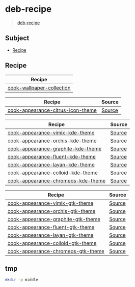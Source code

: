 

# deb-recipe

> [deb-recipe](https://samwhelp.github.io/deb-recipe/)




## Subject

* [Recipe](#recipe)




## Recipe

| Recipe |
| ------ |
| [cook-wallpaper-collection](https://github.com/samwhelp/deb-recipe/tree/main/recipe/cook-wallpaper-collection/cook-wallpaper-collection) |


| Recipe | Source |
| ------ | ------ |
| [cook-appearance-citrus-icon-theme](https://github.com/samwhelp/deb-recipe/tree/main/recipe/cook-appearance-citrus-icon-theme/cook-appearance-citrus-icon-theme) | [Source](https://github.com/yeyushengfan258/Citrus-icon-theme) |


| Recipe | Source |
| ------ | ------ |
| [cook-appearance-vimix-kde-theme](https://github.com/samwhelp/deb-recipe/tree/main/recipe/cook-appearance-vimix-kde-theme/cook-appearance-vimix-kde-theme) | [Source](https://github.com/vinceliuice/Vimix-kde) |
| [cook-appearance-orchis-kde-theme](https://github.com/samwhelp/deb-recipe/tree/main/recipe/cook-appearance-orchis-kde-theme/cook-appearance-orchis-kde-theme) | [Source](https://github.com/vinceliuice/Orchis-kde) |
| [cook-appearance-graphite-kde-theme](https://github.com/samwhelp/deb-recipe/tree/main/recipe/cook-appearance-graphite-kde-theme/cook-appearance-graphite-kde-theme) | [Source](https://github.com/vinceliuice/Graphite-kde-theme) |
| [cook-appearance-fluent-kde-theme](https://github.com/samwhelp/deb-recipe/tree/main/recipe/cook-appearance-fluent-kde-theme/cook-appearance-fluent-kde-theme) | [Source](https://github.com/vinceliuice/Fluent-kde) |
| [cook-appearance-layan-kde-theme](https://github.com/samwhelp/deb-recipe/tree/main/recipe/cook-appearance-layan-kde-theme/cook-appearance-layan-kde-theme) | [Source](https://github.com/vinceliuice/Layan-kde) |
| [cook-appearance-colloid-kde-theme](https://github.com/samwhelp/deb-recipe/tree/main/recipe/cook-appearance-colloid-kde-theme/cook-appearance-colloid-kde-theme) | [Source](https://github.com/vinceliuice/Colloid-kde) |
| [cook-appearance-chromeos-kde-theme](https://github.com/samwhelp/deb-recipe/tree/main/recipe/cook-appearance-chromeos-kde-theme/cook-appearance-chromeos-kde-theme) | [Source](https://github.com/vinceliuice/ChromeOS-kde) |


| Recipe | Source |
| ------ | ------ |
| [cook-appearance-vimix-gtk-theme](https://github.com/samwhelp/deb-recipe/tree/main/recipe/cook-appearance-vimix-gtk-theme/cook-appearance-vimix-gtk-theme) | [Source](https://github.com/vinceliuice/Vimix-gtk-themes) |
| [cook-appearance-orchis-gtk-theme](https://github.com/samwhelp/deb-recipe/tree/main/recipe/cook-appearance-orchis-gtk-theme/cook-appearance-orchis-gtk-theme) | [Source](https://github.com/vinceliuice/Orchis-theme) |
| [cook-appearance-graphite-gtk-theme](https://github.com/samwhelp/deb-recipe/tree/main/recipe/cook-appearance-graphite-gtk-theme/cook-appearance-graphite-gtk-theme) | [Source](https://github.com/vinceliuice/Graphite-gtk-theme) |
| [cook-appearance-fluent-gtk-theme](https://github.com/samwhelp/deb-recipe/tree/main/recipe/cook-appearance-fluent-gtk-theme/cook-appearance-fluent-gtk-theme) | [Source](https://github.com/vinceliuice/Fluent-gtk-theme) |
| [cook-appearance-layan-gtk-theme](https://github.com/samwhelp/deb-recipe/tree/main/recipe/cook-appearance-layan-gtk-theme/cook-appearance-layan-gtk-theme) | [Source](https://github.com/vinceliuice/Layan-gtk-theme) |
| [cook-appearance-colloid-gtk-theme](https://github.com/samwhelp/deb-recipe/tree/main/recipe/cook-appearance-colloid-gtk-theme/cook-appearance-colloid-gtk-theme) | [Source](https://github.com/vinceliuice/Colloid-gtk-theme) |
| [cook-appearance-chromeos-gtk-theme](https://github.com/samwhelp/deb-recipe/tree/main/recipe/cook-appearance-chromeos-gtk-theme/cook-appearance-chromeos-gtk-theme) | [Source](https://github.com/vinceliuice/ChromeOS-theme) |




## tmp

``` sh
mkdir -p middle
```
